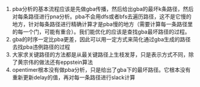 1. pba分析的基本流程应该是先做gba传播，然后给出gba的最坏k条路径，然后对每条路径进行pna分析。pba不会用dfs或者bfs去遍历路径，这不是它慢的地方，针对每条路径进行精确计算才是pba慢的地方（需要计算每一条路径里的每一个门，可能有重合）。我们能优化的应该是查找gba最坏路径的过程。
2. gba的时序一定比pba更差，因此可以用一定方式来简化通过gba生成的路径去找pba违例路径的过程
3. 大家求关键路径的方法都是从最关键路径上生枝发芽，只是表示方式不同，除了黄宗伟的做法还有eppstein算法
4. opentimer根本没有做pba分析，只是给出了gba下的最坏路径。它根本没有重新更新delay的值，再对每一条路径进行slack计算
